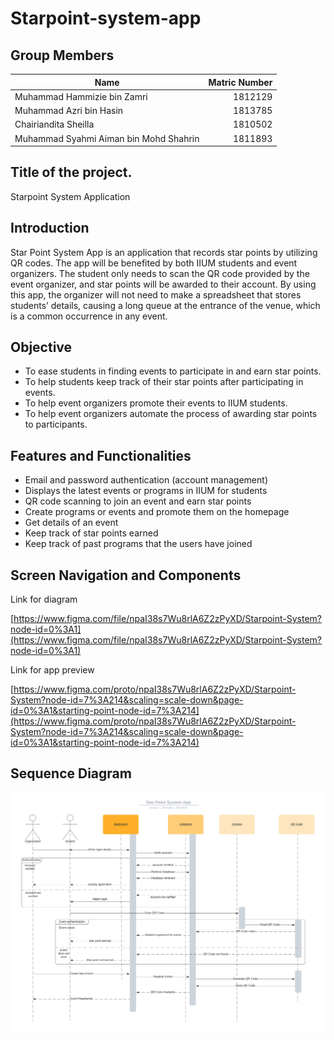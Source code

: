 # Starpoint-system-app

## Group Members

| Name       | Matric Number    | 
| ------------- |-------------:| 
| Muhammad Hammizie bin Zamri    | 1812129 | 
| Muhammad Azri bin Hasin     | 1813785 |  
| Chairiandita Sheilla | 1810502 |  
| Muhammad Syahmi Aiman bin Mohd Shahrin | 1811893 | 

##  Title of the project. 
Starpoint System Application

##  Introduction
Star Point System App is an application that records star points by utilizing QR codes. The app will be benefited by both IIUM students and event organizers. 
The student only needs to scan the QR code provided by the event organizer, and star points will be awarded to their account. By using this app, the organizer 
will not need to make a spreadsheet that stores students’ details, causing a long queue at the entrance of the venue, which is a common occurrence in any event.

##  Objective
- To ease students in finding events to participate in and earn star points.
- To help students keep track of their star points after participating in events.
- To help event organizers promote their events to IIUM students.
- To help event organizers automate the process of awarding star points to participants.

## Features and Functionalities
- Email and password authentication (account management)
- Displays the latest events or programs in IIUM for students
- QR code scanning to join an event and earn star points
- Create programs or events and promote them on the homepage
- Get details of an event
- Keep track of star points earned
- Keep track of past programs that the users have joined

## Screen Navigation and Components

Link for diagram

[https://www.figma.com/file/npaI38s7Wu8rlA6Z2zPyXD/Starpoint-System?node-id=0%3A1](https://www.figma.com/file/npaI38s7Wu8rlA6Z2zPyXD/Starpoint-System?node-id=0%3A1)

Link for app preview

[https://www.figma.com/proto/npaI38s7Wu8rlA6Z2zPyXD/Starpoint-System?node-id=7%3A214&scaling=scale-down&page-id=0%3A1&starting-point-node-id=7%3A214](https://www.figma.com/proto/npaI38s7Wu8rlA6Z2zPyXD/Starpoint-System?node-id=7%3A214&scaling=scale-down&page-id=0%3A1&starting-point-node-id=7%3A214)

## Sequence Diagram
<img src="Sequence_diagram.jpeg" width="1000" >





